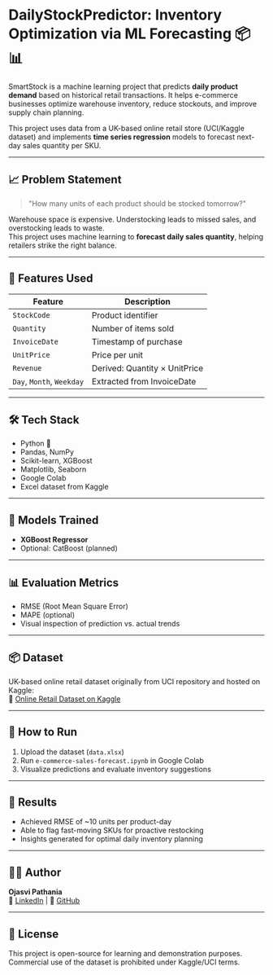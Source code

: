 # DailyStockPredictor: Inventory Optimization via ML Forecasting 📦📊

SmartStock is a machine learning project that predicts **daily product demand** based on historical retail transactions. It helps e-commerce businesses optimize warehouse inventory, reduce stockouts, and improve supply chain planning.

This project uses data from a UK-based online retail store (UCI/Kaggle dataset) and implements **time series regression** models to forecast next-day sales quantity per SKU.

---

## 📈 Problem Statement

> "How many units of each product should be stocked tomorrow?"

Warehouse space is expensive. Understocking leads to missed sales, and overstocking leads to waste.  
This project uses machine learning to **forecast daily sales quantity**, helping retailers strike the right balance.

---

## 🧠 Features Used

| Feature | Description |
|--------|-------------|
| `StockCode` | Product identifier |
| `Quantity` | Number of items sold |
| `InvoiceDate` | Timestamp of purchase |
| `UnitPrice` | Price per unit |
| `Revenue` | Derived: Quantity × UnitPrice |
| `Day`, `Month`, `Weekday` | Extracted from InvoiceDate |

---

## 🛠️ Tech Stack

- Python 🐍
- Pandas, NumPy
- Scikit-learn, XGBoost
- Matplotlib, Seaborn
- Google Colab
- Excel dataset from Kaggle


---

## 🧪 Models Trained

- **XGBoost Regressor**
- Optional: CatBoost (planned)

---

## 📊 Evaluation Metrics

- RMSE (Root Mean Square Error)
- MAPE (optional)
- Visual inspection of prediction vs. actual trends

---

## 📦 Dataset

UK-based online retail dataset originally from UCI repository and hosted on Kaggle:  
🔗 [Online Retail Dataset on Kaggle](https://www.kaggle.com/datasets/mashlyn/online-retail-ii-uci)

---

## 🚀 How to Run

1. Upload the dataset (`data.xlsx`)
2. Run `e-commerce-sales-forecast.ipynb` in Google Colab
3. Visualize predictions and evaluate inventory suggestions

---

## 📌 Results

- Achieved RMSE of ~10 units per product-day
- Able to flag fast-moving SKUs for proactive restocking
- Insights generated for optimal daily inventory planning

---

## 👨‍💻 Author

**Ojasvi Pathania**  
🔗 [LinkedIn](https://www.linkedin.com/in/ojasvi-pathania) | 🐙 [GitHub](https://github.com/ojasvi-23)

---

## 📢 License

This project is open-source for learning and demonstration purposes. Commercial use of the dataset is prohibited under Kaggle/UCI terms.



